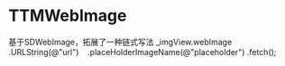 # TTMWebImage
基于SDWebImage，拓展了一种链式写法
_imgView.webImage
    .URLString(@"url")
    .placeHolderImageName(@"placeholder")
    .fetch();
